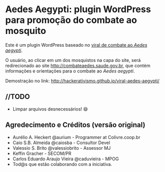 # Aedes Aegypti: plugin WordPress para promoção do combate ao mosquito

Este é um plugin WordPress baseado no [viral de combate ao *Aedes aegypti*](http://hackerativismo.github.io/viral-aedes-aegypti/).

O usuário, ao clicar em um dos mosquistos na capa do site, será redirecionado ao site http://combateaedes.saude.gov.br, que contém informações e orientações para o combate ao *Aedes aegypti*.

Demostração no link: http://hackerativismo.github.io/viral-aedes-aegypti/

## //TODO
* Limpar arquivos desnecessários! :smile:

## Agredecimento e Créditos (versão original)

* Aurélio A. Heckert @aurium - Programmer at Colivre.coop.br
* Caio S.B. Almeida @caiosba - Consultor Devel
* Valessio S. Brito @valessiobrito - Assessor MJ
* Keffin Gracher - SECOM/PR
* Carlos Eduardo Araujo Vieira @caduvieira - MPOG
* Tod@s que estão colaborando com a iniciativa.


